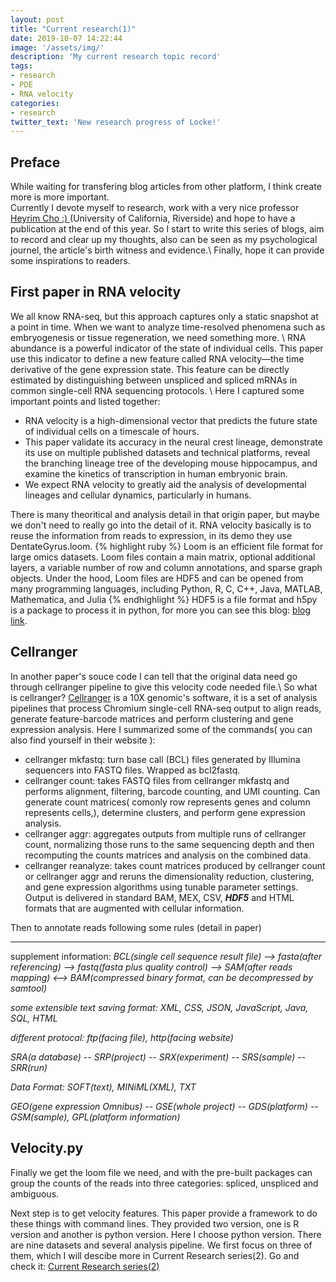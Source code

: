 ```yaml
---
layout: post
title: "Current research(1)"
date: 2019-10-07 14:22:44
image: '/assets/img/'
description: 'My current research topic record'
tags:
- research 
- PDE 
- RNA velocity 
categories:
- research 
twitter_text: 'New research progress of Locke!'
---
```


## Preface 
While waiting for transfering blog articles from other platform, I think create more is more important. \
Currently I devote myself to research, work with a very nice professor [Heyrim Cho :) ](https://heyrim.github.io)(University of California, Riverside) and hope to have a publication at the end of this year. So I start to write this series of blogs, aim to record and clear up my thoughts, also can be seen as my psychological journel, the article's birth witness and evidence.\\
Finally, hope it can provide some inspirations to readers.

## First paper in RNA velocity
We all know RNA-seq, but this approach captures only a static snapshot at a point in time. When we want to analyze time-resolved phenomena such as embryogenesis or tissue regeneration, we need something more.  \\
RNA abundance is a powerful indicator of the state of individual cells. This paper use this indicator to define a new feature called RNA velocity—the time derivative of the gene expression state.
This feature can be directly estimated by distinguishing between unspliced and spliced mRNAs in common single-cell RNA sequencing protocols. \\
Here I captured some important points and listed together:

- RNA velocity is a high-dimensional vector that predicts the future state of individual cells on a timescale of hours. 
- This paper validate its accuracy in the neural crest lineage, demonstrate its use on multiple published datasets and technical platforms, reveal the branching lineage tree of the developing mouse hippocampus, and examine the kinetics of transcription in human embryonic brain.
- We expect RNA velocity to greatly aid the analysis of developmental lineages and cellular dynamics, particularly in humans.

There is many theoritical and analysis detail in that origin paper, but maybe we don't need to really go into the detail of it. RNA velocity basically is to reuse the information from reads to expression, in its demo they use DentateGyrus.loom.
{% highlight ruby %}
Loom is an efficient file format for large omics datasets. Loom files contain a main matrix, optional additional layers, a variable number of row and column annotations, and sparse graph objects. Under the hood, Loom files are HDF5 and can be opened from many programming languages, including Python, R, C, C++, Java, MATLAB, Mathematica, and Julia
{% endhighlight %}
HDF5 is a file format and h5py is a package to process it in python, for more you can see this blog: [blog link](https://www.jianshu.com/p/de9f33cdfba0).

## Cellranger
In another paper's souce code I can tell that the original data need go through cellranger pipeline to give this velocity code needed file.\\
So what is cellranger? [Cellranger](https://support.10xgenomics.com/single-cell-gene-expression/software/pipelines/latest/what-is-cell-ranger) is a 10X genomic's software, it is a set of analysis pipelines that process Chromium single-cell RNA-seq output to align reads, generate feature-barcode matrices and perform clustering and gene expression analysis. Here I summarized some of the commands( you can also find yourself in their website ):

- cellranger mkfastq: turn base call (BCL) files generated by Illumina sequencers into FASTQ files. Wrapped as bcl2fastq.
- cellranger count: takes FASTQ files from cellranger mkfastq and performs alignment, filtering, barcode counting, and UMI counting. Can generate count matrices( comonly row represents genes and column represents cells,), determine clusters, and perform gene expression analysis. 
- cellranger aggr: aggregates outputs from multiple runs of cellranger count, normalizing those runs to the same sequencing depth and then recomputing the counts matrices and analysis on the combined data. 
- cellranger reanalyze: takes count matrices produced by cellranger count or cellranger aggr and reruns the dimensionality reduction, clustering, and gene expression algorithms using tunable parameter settings.
Output is delivered in standard BAM, MEX, CSV, ***HDF5*** and HTML formats that are augmented with cellular information.

Then to annotate reads following some rules (detail in paper)

---------------------------------------------------------------------------------------------

supplement information: *BCL(single cell sequence result file) --> fasta(after referencing) --> fastq(fasta plus quality control) --> SAM(after reads mapping) <--> BAM(compressed binary format, can be decompressed by samtool)*

*some extensible text saving format: XML, CSS, JSON, JavaScript, Java, SQL, HTML*

*different protocal: ftp(facing file), http(facing website)*

*SRA(a database) -- SRP(project) -- SRX(experiment) -- SRS(sample) -- SRR(run)*

*Data Format: SOFT(text), MINiML(XML), TXT*

*GEO(gene expression Omnibus) -- GSE(whole project) -- GDS(platform) -- GSM(sample),  GPL(platform information)*

## Velocity.py
Finally we get the loom file we need, and with the pre-built packages can group the counts of the reads into three categories: spliced, unspliced and ambiguous.

Next step is to get velocity features. This paper provide a framework to do these things with command lines. They provided two version, one is R version and another is python version. Here I choose python version. There are nine datasets and several analysis pipeline. We first focus on three of them, which I will descibe more in Current Research series(2). Go and check it: [Current Research series(2)](https://clay001.github.io/blog/current-Research(2)/)

